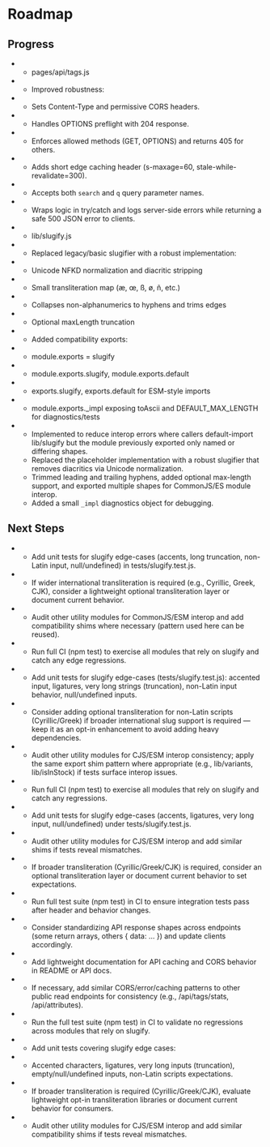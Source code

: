 # Roadmap

## Progress

- - pages/api/tags.js
- - Improved robustness:
- - Sets Content-Type and permissive CORS headers.
- - Handles OPTIONS preflight with 204 response.
- - Enforces allowed methods (GET, OPTIONS) and returns 405 for others.
- - Adds short edge caching header (s-maxage=60, stale-while-revalidate=300).
- - Accepts both `search` and `q` query parameter names.
- - Wraps logic in try/catch and logs server-side errors while returning a safe 500 JSON error to clients.
- - lib/slugify.js
- - Replaced legacy/basic slugifier with a robust implementation:
- - Unicode NFKD normalization and diacritic stripping
- - Small transliteration map (æ, œ, ß, ø, ñ, etc.)
- - Collapses non-alphanumerics to hyphens and trims edges
- - Optional maxLength truncation
- - Added compatibility exports:
- - module.exports = slugify
- - module.exports.slugify, module.exports.default
- - exports.slugify, exports.default for ESM-style imports
- - module.exports._impl exposing toAscii and DEFAULT_MAX_LENGTH for diagnostics/tests
- - Implemented to reduce interop errors where callers default-import lib/slugify but the module previously exported only named or differing shapes.
  - Replaced the placeholder implementation with a robust slugifier that removes diacritics via Unicode normalization.
  - Trimmed leading and trailing hyphens, added optional max-length support, and exported multiple shapes for CommonJS/ES module interop.
  - Added a small `_impl` diagnostics object for debugging.

## Next Steps

- - Add unit tests for slugify edge-cases (accents, long truncation, non-Latin input, null/undefined) in tests/slugify.test.js.
- - If wider international transliteration is required (e.g., Cyrillic, Greek, CJK), consider a lightweight optional transliteration layer or document current behavior.
- - Audit other utility modules for CommonJS/ESM interop and add compatibility shims where necessary (pattern used here can be reused).
- - Run full CI (npm test) to exercise all modules that rely on slugify and catch any edge regressions.
- - Add unit tests for slugify edge-cases (tests/slugify.test.js): accented input, ligatures, very long strings (truncation), non-Latin input behavior, null/undefined inputs.
- - Consider adding optional transliteration for non-Latin scripts (Cyrillic/Greek) if broader international slug support is required — keep it as an opt-in enhancement to avoid adding heavy dependencies.
- - Audit other utility modules for CJS/ESM interop consistency; apply the same export shim pattern where appropriate (e.g., lib/variants, lib/isInStock) if tests surface interop issues.
- - Run full CI (npm test) to exercise all modules that rely on slugify and catch any regressions.
- - Add unit tests for slugify edge-cases (accents, ligatures, very long input, null/undefined) under tests/slugify.test.js.
- - Audit other utility modules for CJS/ESM interop and add similar shims if tests reveal mismatches.
- - If broader transliteration (Cyrillic/Greek/CJK) is required, consider an optional transliteration layer or document current behavior to set expectations.
- - Run full test suite (npm test) in CI to ensure integration tests pass after header and behavior changes.
- - Consider standardizing API response shapes across endpoints (some return arrays, others { data: ... }) and update clients accordingly.
- - Add lightweight documentation for API caching and CORS behavior in README or API docs.
- - If necessary, add similar CORS/error/caching patterns to other public read endpoints for consistency (e.g., /api/tags/stats, /api/attributes).
- - Run the full test suite (npm test) in CI to validate no regressions across modules that rely on slugify.
- - Add unit tests covering slugify edge cases:
- - Accented characters, ligatures, very long inputs (truncation), empty/null/undefined inputs, non-Latin scripts expectations.
- - If broader transliteration is required (Cyrillic/Greek/CJK), evaluate lightweight opt-in transliteration libraries or document current behavior for consumers.
- - Audit other utility modules for CJS/ESM interop and add similar compatibility shims if tests reveal mismatches.
